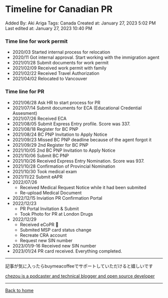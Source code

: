 # Timeline for Canadian PR

Added By: Aki Ariga
Tags: Canada
Created at: January 27, 2023 5:02 PM
Last edited at: January 27, 2023 10:40 PM

### Time line for work permit

- 2020/03 Started internal process for relocation
- 2020/11 Got internal approval. Start working with the immigration agent
- 2021/01/28 Submit documents for work permit
- 2021/02/09 Received work permit with family
- 2021/02/22 Received Travel Authorization
- 2021/04/02 Relocated to Vancouver

### Time line for PR

- 2021/06/28 Ask HR to start process for PR
- 2021/07/14 Submit documents for ECA (Educational Credential Assesment)
- 2021/07/26 Received ECA
- 2021/08/05 Submit Express Entry profile. Score was 337.
- 2021/08/18 Register for BC PNP
- 2021/08/24 BC PNP Invitation to Apply Notice
- 2021/09/23 Missed BC PNP deadline because of the agent forgot it
- 2021/09/29 2nd Register for BC PNP
- 2021/10/05 2nd BC PNP Invitation to Apply Notice
- 2021/10/06 Submit BC PNP
- 2021/10/26 Received Express Entry Nomination. Score was 937.
- 2021/10/28 Confirmation of Provincial Nomination
- 2021/10/30 Took medical exam
- 2021/11/22 Submit eAPR
- 2022/07/26
    - Received Medical Request Notice while it had been submited
    - Re-upload Medical Document
- 2022/12/15 Inviation PR Confirmation Portal
- 2022/12/23
    - PR Portal Invitation & Submit
    - Took Photo for PR at London Drugs
- 2022/12/29
    - Received eCoPR 🎉
    - Submited MSP card status change
    - Recreate CRA account
    - Request new SIN number
- 2023/01/9-16 Received new SIN number
- 2023/01/24 PR card received. Everything completed.

---

記事が気に入ったらbuymeacoffeeでサポートしていただけると嬉しいです

[chezou is a podcaster and technical blogger and open source developer](https://www.buymeacoffee.com/chezou)

---

[Back to home](https://memo.chezo.uno/)